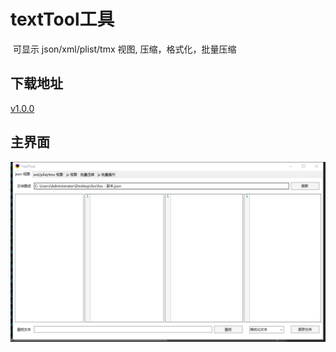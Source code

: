 # textTool工具

​ 可显示 json/xml/plist/tmx 视图, 压缩，格式化，批量压缩

## 下载地址

[v1.0.0](http://gui.vigame.cn/textTool/v1.0.0/textTool_1.0.0.zip)

## 主界面

![main](../.gitbook/assets/texttool.png)

